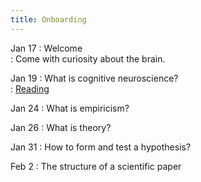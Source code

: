 ```yaml
---
title: Onboarding
---
```


Jan 17
:   Welcome  
  : Come with curiosity about the brain.

Jan 19
:   What is cognitive neuroscience?  
  : [Reading](https://github.com/kalexandriabond/cog_neuro_methods/tree/main/assets/readings/)

Jan 24
 :   What is empiricism?  

Jan 26
:   What is theory?  

Jan 31
:   How to form and test a hypothesis?  

Feb 2
:   The structure of a scientific paper  
